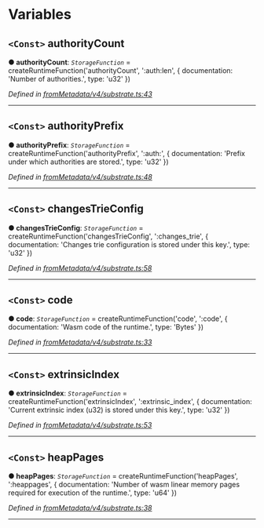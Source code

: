 

# Variables

<a id="authoritycount"></a>

## `<Const>` authorityCount

**● authorityCount**: *`StorageFunction`* =  createRuntimeFunction('authorityCount', ':auth:len', {
  documentation: 'Number of authorities.',
  type: 'u32'
})

*Defined in [fromMetadata/v4/substrate.ts:43](https://github.com/polkadot-js/api/blob/9319cf1/packages/type-storage/src/fromMetadata/v4/substrate.ts#L43)*

___
<a id="authorityprefix"></a>

## `<Const>` authorityPrefix

**● authorityPrefix**: *`StorageFunction`* =  createRuntimeFunction('authorityPrefix', ':auth:', {
  documentation: 'Prefix under which authorities are stored.',
  type: 'u32'
})

*Defined in [fromMetadata/v4/substrate.ts:48](https://github.com/polkadot-js/api/blob/9319cf1/packages/type-storage/src/fromMetadata/v4/substrate.ts#L48)*

___
<a id="changestrieconfig"></a>

## `<Const>` changesTrieConfig

**● changesTrieConfig**: *`StorageFunction`* =  createRuntimeFunction('changesTrieConfig', ':changes_trie', {
  documentation: 'Changes trie configuration is stored under this key.',
  type: 'u32'
})

*Defined in [fromMetadata/v4/substrate.ts:58](https://github.com/polkadot-js/api/blob/9319cf1/packages/type-storage/src/fromMetadata/v4/substrate.ts#L58)*

___
<a id="code"></a>

## `<Const>` code

**● code**: *`StorageFunction`* =  createRuntimeFunction('code', ':code', {
  documentation: 'Wasm code of the runtime.',
  type: 'Bytes'
})

*Defined in [fromMetadata/v4/substrate.ts:33](https://github.com/polkadot-js/api/blob/9319cf1/packages/type-storage/src/fromMetadata/v4/substrate.ts#L33)*

___
<a id="extrinsicindex"></a>

## `<Const>` extrinsicIndex

**● extrinsicIndex**: *`StorageFunction`* =  createRuntimeFunction('extrinsicIndex', ':extrinsic_index', {
  documentation: 'Current extrinsic index (u32) is stored under this key.',
  type: 'u32'
})

*Defined in [fromMetadata/v4/substrate.ts:53](https://github.com/polkadot-js/api/blob/9319cf1/packages/type-storage/src/fromMetadata/v4/substrate.ts#L53)*

___
<a id="heappages"></a>

## `<Const>` heapPages

**● heapPages**: *`StorageFunction`* =  createRuntimeFunction('heapPages', ':heappages', {
  documentation: 'Number of wasm linear memory pages required for execution of the runtime.',
  type: 'u64'
})

*Defined in [fromMetadata/v4/substrate.ts:38](https://github.com/polkadot-js/api/blob/9319cf1/packages/type-storage/src/fromMetadata/v4/substrate.ts#L38)*

___

